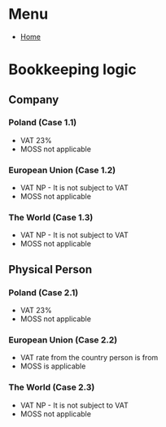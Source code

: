 # Menu
* [Home](../README.md)

# Bookkeeping logic

## Company
### Poland (Case 1.1)

* VAT 23%
* MOSS not applicable

### European Union (Case 1.2)

* VAT NP - It is not subject to VAT
* MOSS not applicable

### The World (Case 1.3)

* VAT NP - It is not subject to VAT
* MOSS not applicable

## Physical Person
### Poland (Case 2.1)

* VAT 23%
* MOSS not applicable

### European Union (Case 2.2)

* VAT rate from the country person is from
* MOSS is applicable

### The World (Case 2.3)

* VAT NP - It is not subject to VAT
* MOSS not applicable
